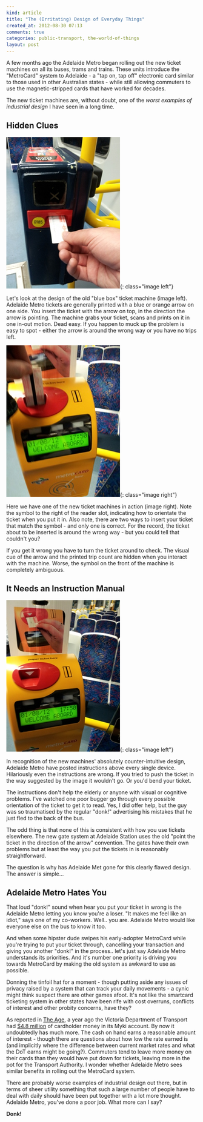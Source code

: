 ```yaml
---
kind: article
title: "The (Irritating) Design of Everyday Things"
created_at: 2012-08-30 07:13
comments: true
categories: public-transport, the-world-of-things
layout: post
---
```


A few months ago the Adelaide Metro began rolling out the new ticket machines on all its buses, trams and trains. These units introduce the "MetroCard" system to Adelaide - a "tap on, tap off" electronic card similar to those used in other Australian states - while still allowing commuters to use the magnetic-stripped cards that have worked for decades.

<!--READMORE-->

The new ticket machines are, without doubt, one of the *worst examples of industrial design* I have seen in a long time.

Hidden Clues
------------

![Adelaide Metro Ticket Machine in Action](/images/posts/adelaide-metro-old-style-ticket-machine.jpg){: class="image left"}

Let's look at the design of the old "blue box" ticket machine (image left). Adelaide Metro tickets are generally printed with a blue or orange arrow on one side. You insert the ticket with the arrow on top, in the direction the arrow is pointing. The machine grabs your ticket, scans and prints on it in one in-out motion. Dead easy. If you happen to muck up the problem is easy to spot - either the arrow is around the wrong way or you have no trips left.

![Adelaide Metro Ticket Machine in Action](/images/posts/adelaide-metro-ticket-machine-in-action.jpg){: class="image right"}

Here we have one of the new ticket machines in action (image right). Note the symbol to the right of the reader slot, indicating how to orientate the ticket when you put it in. Also note, there are two ways to insert your ticket that match the symbol - and only one is correct. For the record, the ticket about to be inserted is around the wrong way - but you could tell that couldn't you?

If you get it wrong you have to turn the ticket around to check. The visual cue of the arrow and the printed trip count are hidden when you interact with the machine. Worse, the symbol on the front of the machine is completely ambiguous.

It Needs an Instruction Manual
------------------------------

![Adelaide Metro Ticket Machine in Action](/images/posts/adelaide-metro-ticket-machine.jpg){: class="image left"}

In recognition of the new machines' absolutely counter-intuitive design, Adelaide Metro have posted instructions above every single device. Hilariously even the instructions are wrong. If you tried to push the ticket in the way suggested by the image it wouldn't go. Or you'd bend your ticket.

The instructions don't help the elderly or anyone with visual or cognitive problems. I've watched one poor bugger go through every possible orientation of the ticket to get it to read. Yes, I did offer help, but the guy was so traumatised by the regular "donk!" advertising his mistakes that he just fled to the back of the bus.

The odd thing is that none of this is consistent with how you use tickets elsewhere. The new gate system at Adelaide Station uses the old "point the ticket in the direction of the arrow" convention. The gates have their own problems but at least the way you put the tickets in is reasonably straightforward.

The question is why has Adelaide Met gone for this clearly flawed design. The answer is simple...

Adelaide Metro Hates You
------------------------

That loud "donk!" sound when hear you put your ticket in wrong is the Adelaide Metro letting you know you're a loser. "It makes me feel like an idiot," says one of my co-workers. Well.. you are. Adelaide Metro would like everyone else on the bus to know it too.

And when some hipster dude swipes his early-adopter MetroCard while you're trying to put your ticket through, cancelling your transaction and giving you another "donk!" in the process.. let's just say Adelaide Metro understands its priorities. And it's number one priority is driving you towards MetroCard by making the old system as awkward to use as possible.

Donning the tinfoil hat for a moment - though putting aside any issues of privacy raised by a system that can track your daily movements - a cynic might think suspect there are other games afoot. It's not like the smartcard ticketing system in other states have been rife with cost overruns, conflicts of interest and other probity concerns, have they?

As reported in [The Age](http://www.theage.com.au), a year ago the Victoria Department of Transport had [$4.8 million](
http://www.theage.com.au/victoria/myki-swipes-12-million-from-commuters-20120405-1we2t.html) of cardholder money in its Myki account. By now it undoubtedly has much more. The cash on hand earns a reasonable amount of interest - though there are questions about how low the rate earned is (and implicitly where the difference between current market rates and what the DoT earns might be going?). Commuters tend to leave more money on their cards than they would have put down for tickets, leaving more in the pot for the Transport Authority. I wonder whether Adelaide Metro sees similar benefits in rolling out the MetroCard system.

There are probably worse examples of industrial design out there, but in terms of sheer utility something that such a large number of people have to deal with daily should have been put together with a lot more thought.  Adelaide Metro, you've done a poor job. What more can I say?

**Donk!**

